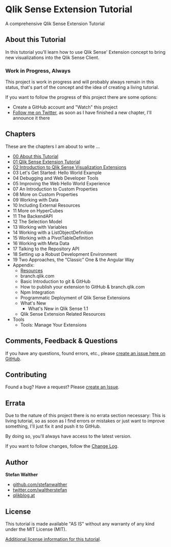 # Qlik Sense Extension Tutorial

A comprehensive Qlik Sense Extension Tutorial

## About this Tutorial

In this tutorial you'll learn how to use Qlik Sense' Extension concept to bring new visualizations into the Qlik Sense Client.

### Work in Progress, Always

This project is work in progress and will probably always remain in this status, that's part of the concept and the idea of creating a living tutorial.

If you want to follow the progress of this project there are some options:

* Create a GitHub account and "Watch" this project
* [Follow me on Twitter](http://twitter.com/waltherstefan), as soon as I have finished a new chapter, I'll announce it there

## Chapters

These are the chapters I am about to write ...

* [00 About this Tutorial](tutorial/00-About.md)
* [01 Qlik Sense Extension Tutorial](tutorial/01-Qlik-Sense-Extension-Tutorial.md)
* [02 Introduction to Qlik Sense Visualization Extensions](tutorial/02-Introduction-to-Qlik-Sense-Visualization-Extensions.md)
* 03 Let's Get Started: Hello World Example
* 04 Debugging and Web Developer Tools
* 05 Improving the Web Hello World Experience
* 07 An Introduction to Custom Properties
* 08 More on Custom Properties
* 09 Working with Data
* 10 Including External Resources
* 11 More on  HyperCubes
* 11 The BackendAPI
* 12 The Selection Model
* 13 Working with Variables
* 14 Working with a ListObjectDefinition
* 15 Working with a PivotTableDefinition
* 16 Working with Meta Data
* 17 Talking to the Repository API
* 18 Setting up a Robust Development Environment
* 19 Two Approaches, the “Classic” One & the Angular Way
* Appendix:
	* [Resources](tutorial/1001-Appendix-Resources.md)
	* branch.qlik.com
	* Basic Introduction to git & GitHub
	* How to publish your extension to GitHub & branch.qlik.com
	* Npm Integration
	* Programmatic Deployment of Qlik Sense Extensions
	* What's New
		* What's New in Qlik Sense 1.1
	* Qlik Sense Extension Related Resources
* Tools
	* Tools: Manage Your Extensions


## Comments, Feedback & Questions

If you have any questions, found errors, etc., please [create an issue here on GitHub](https://github.com/stefanwalther/qliksense-extension-tutorial/issues).

## Contributing

Found a bug? Have a request? Please [create an Issue](https://github.com/stefanwalther/qliksense-extension-tutorial/issues).

## Errata
Due to the nature of this project there is no errata section necessary: This is living tutorial, so as soon as I find errors or mistakes or just want to improve something, I'll just fix it and push it to GitHub.

By doing so, you'll always have access to the latest version.

If you want to follow changes, follow the [Change Log](CHANGELOG.md).


## Author

**Stefan Walther**

* [github.com/stefanwalther](http://github.com/stefanwalther)
* [twitter.com/waltherstefan](http://twitter.com/waltherstefan)
* [qlikblog.at](http://www.qlikblog.at)

## License

This tutorial is made available "AS IS" without any warranty of any kind under the MIT License (MIT).

[Additional license information for this tutorial](https://github.com/stefanwalther/qliksense-extension-tutorial/blob/master/LICENSE.md).

